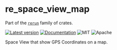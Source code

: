 # re_space_view_map

Part of the [`rerun`](https://github.com/rerun-io/rerun) family of crates.

[![Latest version](https://img.shields.io/crates/v/re_space_view_map.svg)](https://crates.io/crates/re_space_view_spatial)
[![Documentation](https://docs.rs/re_space_view_map/badge.svg)](https://docs.rs/re_space_view_spatial)
![MIT](https://img.shields.io/badge/license-MIT-blue.svg)
![Apache](https://img.shields.io/badge/license-Apache-blue.svg)

Space View that show GPS Coordinates on a map.
